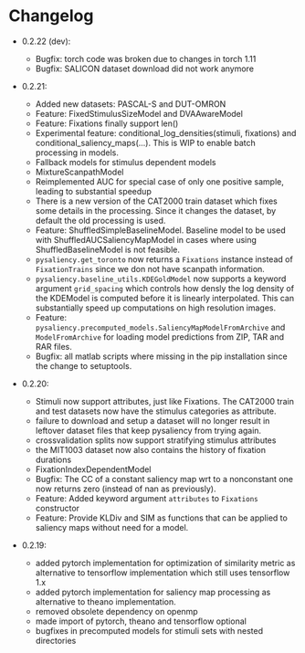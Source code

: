 # Changelog

* 0.2.22 (dev):
  * Bugfix: torch code was broken due to changes in torch 1.11
  * Bugfix: SALICON dataset download did not work anymore

* 0.2.21:
  * Added new datasets: PASCAL-S and DUT-OMRON
  * Feature: FixedStimulusSizeModel and DVAAwareModel
  * Feature: Fixations finally support len()
  * Experimental feature: conditional_log_densities(stimuli, fixations) and conditional_saliency_maps(...).
    This is WIP to enable batch processing in models.
  * Fallback models for stimulus dependent models
  * MixtureScanpathModel
  * Reimplemented AUC for special case of only one positive sample, leading to substantial speedup
  * There is a new version of the CAT2000 train dataset which fixes some details in the processing.
    Since it changes the dataset, by default the old processing is used.
  * Feature: ShuffledSimpleBaselineModel. Baseline model to be used with ShuffledAUCSaliencyMapModel
    in cases where using ShuffledBaselineModel is not feasible.
  * `pysaliency.get_toronto` now returns a `Fixations` instance instead of `FixationTrains` since
    we don not have scanpath information.
  * `pysaliency.baseline_utils.KDEGoldModel` now supports a keyword argument `grid_spacing` which
    controls how densly the log density of the KDEModel is computed before it is linearly interpolated.
    This can substantially speed up computations on high resolution images.
  * Feature: `pysaliency.precomputed_models.SaliencyMapModelFromArchive` and `ModelFromArchive`
    for loading model predictions from ZIP, TAR and RAR files.
  * Bugfix: all matlab scripts where missing in the pip installation since the change
    to setuptools.
* 0.2.20:
  * Stimuli now support attributes, just like Fixations. The CAT2000 train and test
    datasets now have the stimulus categories as attribute.
  * failure to download and setup a dataset will no longer result in leftover
    dataset files that keep pysaliency from trying again.
  * crossvalidation splits now support stratifying stimulus attributes
  * the MIT1003 dataset now also contains the history of fixation durations
  * FixationIndexDependentModel
  * Bugfix: The CC of a constant saliency map wrt to a nonconstant one
    now returns zero (instead of nan as previously).
  * Feature: Added keyword argument `attributes` to `Fixations` constructor
  * Feature: Provide KLDiv and SIM as functions that can be applied to saliency maps without need for a model.
* 0.2.19:
  * added pytorch implementation for optimization of similarity metric as alternative
    to tensorflow implementation which still uses tensorflow 1.x
  * added pytorch implementation for saliency map processing as alternative
    to theano implementation.
  * removed obsolete dependency on openmp
  * made import of pytorch, theano and tensorflow optional
  * bugfixes in precomputed models for stimuli sets with nested directories
